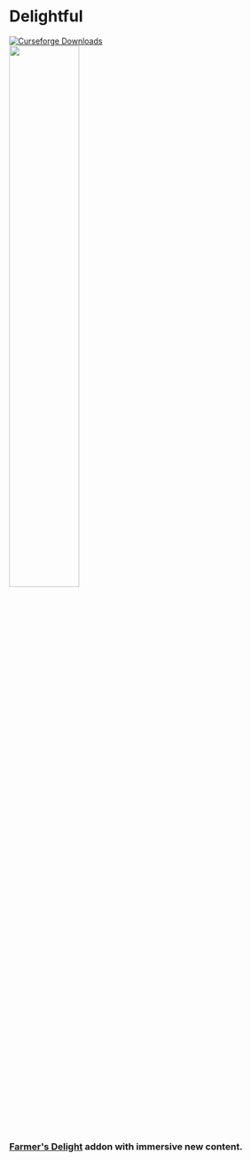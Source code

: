 # Delightful

<a href="https://www.curseforge.com/minecraft/mc-mods/delightful">
  <img src="https://cf.way2muchnoise.eu/full_637529_downloads.svg" alt="Curseforge Downloads">
</a>
<br>
<img src="https://i.imgur.com/sC7sSiQ.png" width="50%">

### **[Farmer's Delight](https://github.com/vectorwing/FarmersDelight)** addon with immersive new content.
